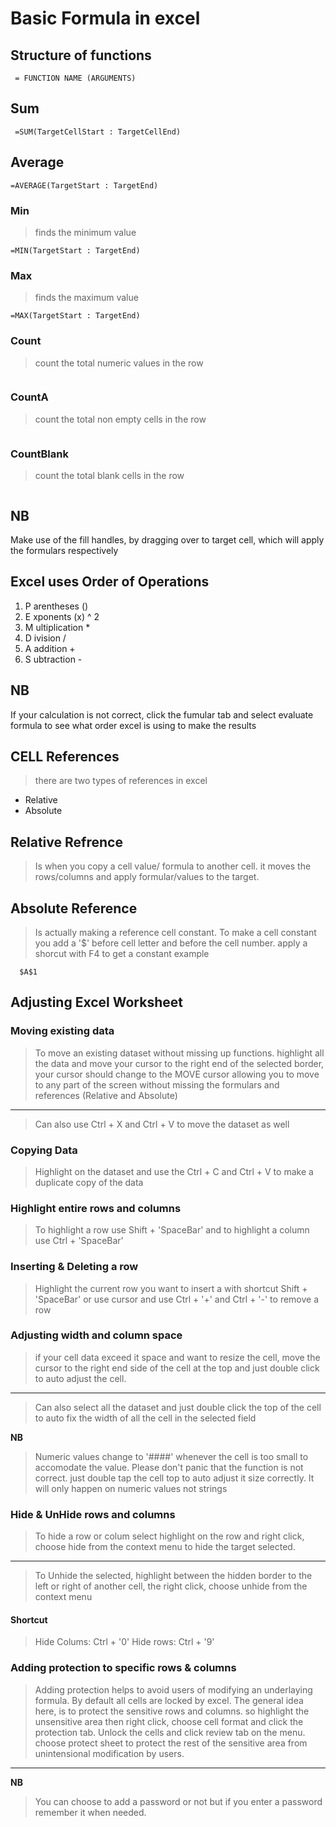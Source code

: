 # Basic Formula in excel

## Structure of functions
```console
 = FUNCTION NAME (ARGUMENTS)

```

## Sum

```console
 =SUM(TargetCellStart : TargetCellEnd)

```
## Average
```console
=AVERAGE(TargetStart : TargetEnd)

```

### Min
> finds the minimum value
```console
=MIN(TargetStart : TargetEnd)
```

### Max
> finds the maximum value
```console
=MAX(TargetStart : TargetEnd)
```

### Count
> count the total numeric values in the row
```=COUNT(TargetStart: TargetEnd)
```

### CountA
> count the total non empty cells in the row
```=COUNTA(TargetStart: TargetEnd)
```
### CountBlank
> count the total blank cells in the row
```=COUNTBLANK(TargetStart: TargetEnd)
```

## NB
Make use of the fill handles, by dragging over
to target cell, which will apply the formulars
respectively

## Excel uses Order of Operations
1. P	arentheses ()
1. E 	xponents (x) ^ 2
1. M 	ultiplication *
1. D	ivision /
1. A	addition +
1. S	ubtraction -

## NB 
If your calculation is not correct, click the fumular
tab and select evaluate formula to see what order excel
is using to make the results


## CELL References
> there are two types of references in excel
* Relative
* Absolute

## Relative Refrence
> Is when you copy a cell value/ formula to another cell.
> it moves the rows/columns and apply formular/values to the
> target.

## Absolute Reference
> Is actually making a reference cell constant.
> To make a cell constant you add a '$' before cell letter
and before the cell number. apply a shorcut with F4 to get
a constant
> example
```console
  $A$1

```

## Adjusting Excel Worksheet
### Moving existing data 
> To move an existing dataset without missing up 
>functions. highlight all the data and move your cursor to the right end of the selected border, your cursor should change to the MOVE cursor allowing you to move to any part of the screen without missing the formulars and references (Relative and Absolute)

---
> Can also use Ctrl + X and Ctrl + V to move the dataset as well

### Copying Data
> Highlight on the dataset and use the Ctrl + C 
> and Ctrl + V to make a duplicate copy of the data

### Highlight entire rows and columns
> To highlight a row use Shift + 'SpaceBar' and to highlight a column use Ctrl + 'SpaceBar'
### Inserting & Deleting a row
> Highlight the current row you want to insert a with shortcut Shift + 'SpaceBar' or use cursor and use Ctrl + '+' and Ctrl + '-' to remove a row

### Adjusting width and column space
> if your cell data exceed it space and want to resize the cell, move the cursor to the right end side of the cell at the top and just double click to auto adjust the cell.
---
> Can also select all the dataset and just double click the top of the cell to auto fix the width of all the cell in the selected field

**NB**
> Numeric values change to '####' whenever the cell is too small to accomodate the value. Please don't panic that the function is not correct. just double tap the cell top to auto adjust it size correctly.
>It will only happen on numeric values not strings


### Hide & UnHide rows and columns
> To hide a row or colum select highlight on the row and right click, choose hide from the context menu to hide the target selected.
---
>To Unhide the selected, highlight between the hidden border to the left or right of another cell, the right click, choose unhide from the context menu

#### Shortcut
> Hide Colums: Ctrl + '0'
> Hide rows: Ctrl + '9'



### Adding protection to specific rows & columns
> Adding protection helps to avoid users of modifying an underlaying formula.
> By default all cells are locked by excel.
> The general idea here, is to protect the sensitive rows and columns. so highlight the unsensitive area then right click, choose cell format and click the protection tab. Unlock the cells and click review tab on the menu. choose protect sheet to protect the rest of the sensitive area from unintensional modification by users.
---
**NB**
> You can choose to add a password or not but if you enter a password remember it when needed.